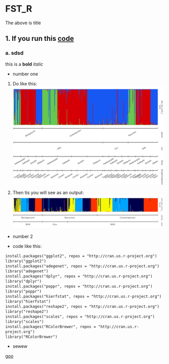 # FST_R

The above is title

## 1. If you run this [code](https://github.com/noyara3/FST_R/blob/main/8popFst.Rmd)

### a. sdsd

this is a **bold** *italic*

* number one
1. Do like this:
![image_haider](https://raw.githubusercontent.com/noyara3/FST_R/main/pophelperShiny_v2.1.1_barplot%20(2).png?token=GHSAT0AAAAAAB4YBV6P455HXMHJAGL26GRUY6CW23Q)

2. Then tis you will see as an output:
![](https://raw.githubusercontent.com/noyara3/FST_R/main/images/pophelperShiny_v2.1.1_barplot.png?token=GHSAT0AAAAAAB4YBV6P3HPUDYXWB3YLT3BKY6CW7AQ)



* number 2

- code like this:

```{python}
install.packages("ggplot2", repos = "http://cran.us.r-project.org")
library("ggplot2") 
install.packages("adegenet", repos = "http://cran.us.r-project.org") 
library("adegenet") 
install.packages("dplyr", repos = "http://cran.us.r-project.org") 
library("dplyr") 
install.packages("poppr", repos = "http://cran.us.r-project.org") 
library("poppr") 
install.packages("hierfstat", repos = "http://cran.us.r-project.org") 
library("hierfstat") 
install.packages("reshape2", repos = "http://cran.us.r-project.org") 
library("reshape2") 
install.packages("scales", repos = "http://cran.us.r-project.org") 
library("scales") 
install.packages("RColorBrewer", repos = "http://cran.us.r-project.org") 
library("RColorBrewer") 
```


- sewew

[goo](www.google.com)
